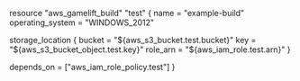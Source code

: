 resource "aws_gamelift_build" "test" {
  name             = "example-build"
  operating_system = "WINDOWS_2012"

  storage_location {
    bucket   = "${aws_s3_bucket.test.bucket}"
    key      = "${aws_s3_bucket_object.test.key}"
    role_arn = "${aws_iam_role.test.arn}"
  }

  depends_on = ["aws_iam_role_policy.test"]
}
